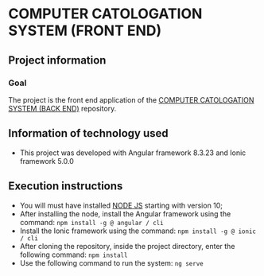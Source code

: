 # COMPUTER CATOLOGATION SYSTEM (FRONT END) 

## Project information 
### Goal 
The project is the front end application of the [COMPUTER CATOLOGATION SYSTEM (BACK END)](https://github.com/talesmateus123/spring-boot-computer-catalogation-system-back-end) repository.

## Information of technology used
* This project was developed with Angular framework 8.3.23 and Ionic framework 5.0.0

## Execution instructions
* You will must have installed [NODE JS](https://nodejs.org/en/download/) starting with version 10;
* After installing the node, install the Angular framework using the command:
`npm install -g @ angular / cli`
* Install the Ionic framework using the command:
`npm install -g @ ionic / cli`
* After cloning the repository, inside the project directory, enter the following command:
`npm install`
* Use the following command to run the system:
`ng serve`
